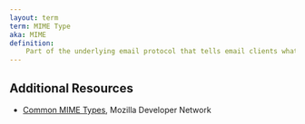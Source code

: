 ```yaml
---
layout: term
term: MIME Type
aka: MIME
definition:
    Part of the underlying email protocol that tells email clients what kind of email is being sent. The two most common in marketing are "text/plain" and "text/html" although others exist for very limited purposes.
---
```


## Additional Resources

- [Common MIME Types](https://developer.mozilla.org/en-US/docs/Web/HTTP/Basics_of_HTTP/MIME_types/Common_types), Mozilla Developer Network